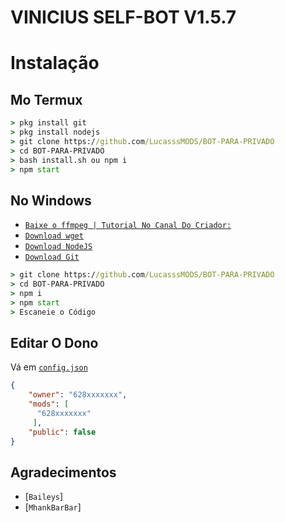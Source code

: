 # VINICIUS SELF-BOT  V1.5.7


# Instalação

## Mo Termux
```cmd
> pkg install git
> pkg install nodejs
> git clone https://github.com/LucasssMODS/BOT-PARA-PRIVADO
> cd BOT-PARA-PRIVADO
> bash install.sh ou npm i
> npm start
```

## No Windows
* [`Baixe o ffmpeg | Tutorial No Canal Do Criador:`](https://youtube.com/c/GDRESPORTS)
* [`Download wget`](https://eternallybored.org/misc/wget/releases/)
* [`Download NodeJS`](https://nodejs.org/en/download/)
* [`Download Git`](https://git-scm.com/downloads)
```cmd
> git clone https://github.com/LucasssMODS/BOT-PARA-PRIVADO
> cd BOT-PARA-PRIVADO
> npm i
> npm start
> Escaneie o Código
```

## Editar O Dono
Vá em  [`config.json`](https://github.com/LucasssMODS/BOT-PARA-PRIVADO/edit/main/config.json)
```json
{
    "owner": "628xxxxxxx",
    "mods": [
      "628xxxxxxx"
     ],
    "public": false
}
```

## Agradecimentos
* [`Baileys`]
* [`MhankBarBar`]

